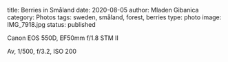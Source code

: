 title: Berries in Småland
date: 2020-08-05
author: Mladen Gibanica
category: Photos
tags: sweden, småland, forest, berries
type: photo
image: IMG_7918.jpg
status: published

Canon EOS 550D, EF50mm f/1.8 STM II

Av, 1/500, f/3.2, ISO 200
